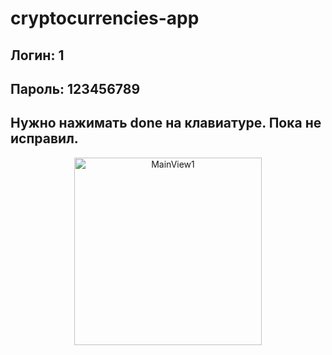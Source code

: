 # cryptocurrencies-app

## Логин: 1
## Пароль: 123456789

## Нужно нажимать done на клавиатуре. Пока не исправил.

<p align="center">
  <img align="center" src="https://github.com/yemsuhari/cryptocurrencies-app/blob/main/cryptocurrencies-app/simulatorRecords/Simulator%20Screen%20Recording.gif" alt="MainView1" width="300"/>  
</p>
